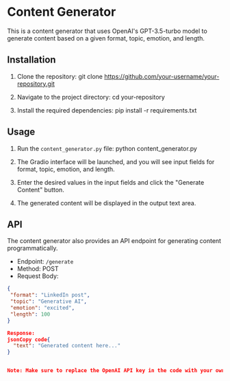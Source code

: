 # Content Generator

This is a content generator that uses OpenAI's GPT-3.5-turbo model to generate content based on a given format, topic, emotion, and length.

## Installation

1. Clone the repository:
git clone https://github.com/your-username/your-repository.git

2. Navigate to the project directory:
cd your-repository

3. Install the required dependencies:
pip install -r requirements.txt

## Usage

1. Run the `content_generator.py` file:
python content_generator.py

2. The Gradio interface will be launched, and you will see input fields for format, topic, emotion, and length.

3. Enter the desired values in the input fields and click the "Generate Content" button.

4. The generated content will be displayed in the output text area.

## API

The content generator also provides an API endpoint for generating content programmatically.

- Endpoint: `/generate`
- Method: POST
- Request Body:
```json
{
 "format": "LinkedIn post",
 "topic": "Generative AI",
 "emotion": "excited",
 "length": 100
}

Response:
jsonCopy code{
  "text": "Generated content here..."
}


Note: Make sure to replace the OpenAI API key in the code with your own valid API key.